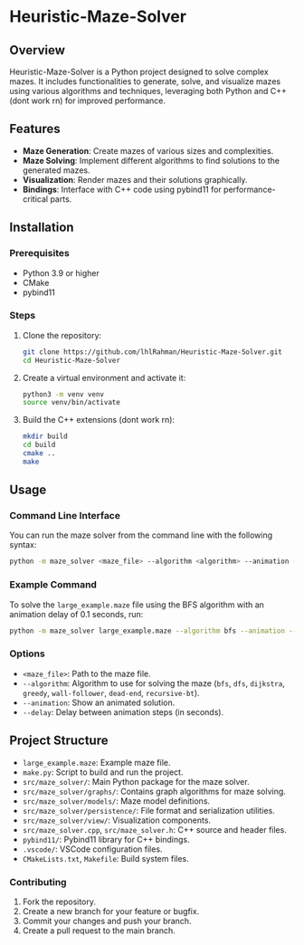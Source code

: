 # Heuristic-Maze-Solver

## Overview

 Heuristic-Maze-Solver is a Python project designed to solve complex mazes. It includes functionalities to generate, solve, and visualize mazes using various algorithms and techniques, leveraging both Python and C++ (dont work rn) for improved performance.

## Features

- **Maze Generation**: Create mazes of various sizes and complexities.
- **Maze Solving**: Implement different algorithms to find solutions to the generated mazes.
- **Visualization**: Render mazes and their solutions graphically.
- **Bindings**: Interface with C++ code using pybind11 for performance-critical parts.

## Installation

### Prerequisites

- Python 3.9 or higher
- CMake
- pybind11

### Steps

1. Clone the repository:
    ```sh
    git clone https://github.com/lhlRahman/Heuristic-Maze-Solver.git
    cd Heuristic-Maze-Solver
    ```

2. Create a virtual environment and activate it:
    ```sh
    python3 -m venv venv
    source venv/bin/activate
    ```


3. Build the C++ extensions (dont work rn):
    ```sh
    mkdir build
    cd build
    cmake ..
    make
    ```

## Usage

### Command Line Interface

You can run the maze solver from the command line with the following syntax:

```sh
python -m maze_solver <maze_file> --algorithm <algorithm> --animation --delay <delay>
```

### Example Command

To solve the `large_example.maze` file using the BFS algorithm with an animation delay of 0.1 seconds, run:

```sh
python -m maze_solver large_example.maze --algorithm bfs --animation --delay 0.1
```

### Options

- `<maze_file>`: Path to the maze file.
- `--algorithm`: Algorithm to use for solving the maze (`bfs`, `dfs`, `dijkstra`, `greedy`, `wall-follower`, `dead-end`, `recursive-bt`).
- `--animation`: Show an animated solution.
- `--delay`: Delay between animation steps (in seconds).

## Project Structure

- `large_example.maze`: Example maze file.
- `make.py`: Script to build and run the project.
- `src/maze_solver/`: Main Python package for the maze solver.
- `src/maze_solver/graphs/`: Contains graph algorithms for maze solving.
- `src/maze_solver/models/`: Maze model definitions.
- `src/maze_solver/persistence/`: File format and serialization utilities.
- `src/maze_solver/view/`: Visualization components.
- `src/maze_solver.cpp`, `src/maze_solver.h`: C++ source and header files.
- `pybind11/`: Pybind11 library for C++ bindings.
- `.vscode/`: VSCode configuration files.
- `CMakeLists.txt`, `Makefile`: Build system files.

### Contributing

1. Fork the repository.
2. Create a new branch for your feature or bugfix.
3. Commit your changes and push your branch.
4. Create a pull request to the main branch.
